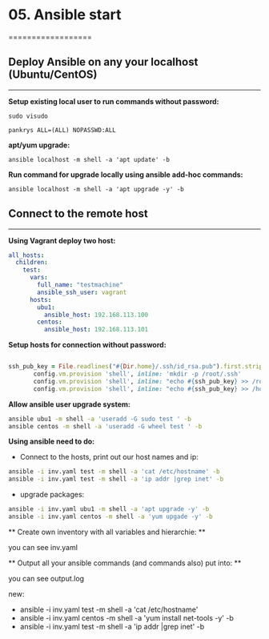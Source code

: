 # 05. Ansible start

==================

## Deploy Ansible on any your localhost (Ubuntu/CentOS)
------------------

**Setup existing local user to run commands without password:**

`sudo visudo`

`pankrys ALL=(ALL) NOPASSWD:ALL`

**apt/yum upgrade:**

`ansible localhost -m shell -a 'apt update' -b `

**Run command for upgrade locally using ansible add-hoc commands:**

`ansible localhost -m shell -a 'apt upgrade -y' -b` 

## Connect to the remote host
----------------------

**Using Vagrant deploy two host:** 

```yml
all_hosts:
  children:
    test:
      vars:
        full_name: "testmachine"
        ansible_ssh_user: vagrant
      hosts:
        ubu1:
          ansible_host: 192.168.113.100
        centos:
          ansible_host: 192.168.113.101

```
**Setup hosts for connection without password:**

```ruby

ssh_pub_key = File.readlines("#{Dir.home}/.ssh/id_rsa.pub").first.strip
       config.vm.provision 'shell', inline: 'mkdir -p /root/.ssh'
       config.vm.provision 'shell', inline: "echo #{ssh_pub_key} >> /root/.ssh/authorized_keys"
       config.vm.provision 'shell', inline: "echo #{ssh_pub_key} >> /home/vagrant/.ssh/authorized_keys", privileged: false
```
**Allow ansible user upgrade system:**

```bash
ansible ubu1 -m shell -a 'useradd -G sudo test ' -b
ansible centos -m shell -a 'useradd -G wheel test ' -b  
```


**Using ansible need to do:**

* Connect to the hosts, print out our host names and ip:

```bash
ansible -i inv.yaml test -m shell -a 'cat /etc/hostname' -b
ansible -i inv.yaml test -m shell -a 'ip addr |grep inet' -b
```

* upgrade packages:

```bash
ansible -i inv.yaml ubu1 -m shell -a 'apt upgrade -y' -b
ansible -i inv.yaml centos -m shell -a 'yum upgade -y' -b
```

** Create own inventory with all variables and hierarchie: **

you can see inv.yaml

** Output all your ansible commands (and commands also) put into: **

you can see output.log




new:
* ansible -i inv.yaml test -m shell -a 'cat /etc/hostname'
* ansible -i inv.yaml centos -m shell -a 'yum install net-tools -y' -b
* ansible -i inv.yaml test -m shell -a 'ip addr |grep inet' -b

